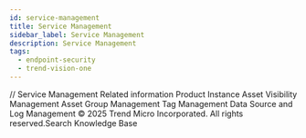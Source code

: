 ```yaml
---
id: service-management
title: Service Management
sidebar_label: Service Management
description: Service Management
tags:
  - endpoint-security
  - trend-vision-one
---
```


/*<![CDATA[*/ $('#title').html($('meta[name=map-description]').attr('content')); /*]]>*/ Service Management Related information Product Instance Asset Visibility Management Asset Group Management Tag Management Data Source and Log Management © 2025 Trend Micro Incorporated. All rights reserved.Search Knowledge Base